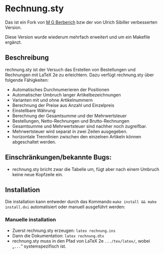 # Rechnung.sty

Das ist ein Fork von [M G Berberich](https://www.forwiss.uni-passau.de/~berberic/TeX/Rechnung/index.html)
bzw der von Ulrich Sibiller verbesserten Version.

Diese Version wurde wiederum mehrfach erweitert und um ein Makefile ergänzt.

## Beschreibung

rechnung.sty ist der Versuch das Erstellen von Bestellungen und Rechnungen mit LaTeX 2e zu erleichtern.
Dazu verfügt rechnung.sty über folgende Fähigkeiten:

* Automatisches Durchnumerieren der Positionen
* Automatischer Umbruch langer Artikelbezeichnungen
* Varianten mit und ohne Artikelnummern
* Berechnung der Preise aus Anzahl und Einzelpreis
* Einstellbare Währung
* Berechnung der Gesamtsumme und der Mehrwertsteuer
* Bestellungen, Netto-Rechnungen und Brutto-Rechnungen
* Gesamtsumme und Mehrwertsteuer sind nachher noch zugreifbar.
* Mehrwertsteuer wird separat in zwei Zeilen ausgegeben.
* horizontale Trennlinien zwischen den einzelnen Artikeln können abgeschaltet werden.

## Einschränkungen/bekannte Bugs:

* rechnung.sty bricht zwar die Tabelle um, fügt aber nach einem Umbruch keine neue Kopfzeile ein.

## Installation

Die installation kann entweder durch das Kommando `make install && make install.dvi` automatisiert oder manuell ausgeführt werden:

### Manuelle installation

* Zuerst rechnung.sty erzeugen: `latex rechnung.ins`
* Dann die Dokumentation: `latex rechnung.dtx`
* rechnung.sty muss in den Pfad von LaTeX 2e `.../tex/latex/`, wobei „`...`“ systemspezifisch ist.

